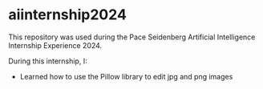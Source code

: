 # aiinternship2024

This repository was used during the Pace Seidenberg Artificial Intelligence Internship Experience 2024.

During this internship, I:

- Learned how to use the Pillow library to edit jpg and png images
